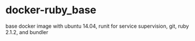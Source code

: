 docker-ruby_base
================

base docker image with ubuntu 14.04, runit for service supervision, git, ruby 2.1.2, and bundler

